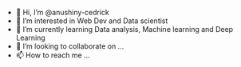 - 👋 Hi, I’m @anushiny-cedrick
- 👀 I’m interested in Web Dev and Data scientist
- 🌱 I’m currently learning Data analysis, Machine learning and Deep Learning
- 💞️ I’m looking to collaborate on ...
- 📫 How to reach me ...

<!---
anushiny-cedrick/anushiny-cedrick is a ✨ special ✨ repository because its `README.md` (this file) appears on your GitHub profile.
You can click the Preview link to take a look at your changes.
--->
